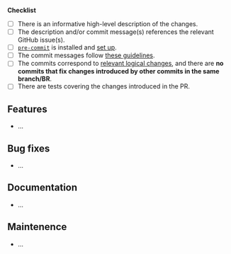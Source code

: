 **Checklist**
+ [ ] There is an informative high-level description of the changes.
+ [ ] The description and/or commit message(s) references the relevant GitHub issue(s).
+ [ ] [`pre-commit`](https://pre-commit.com/#installation) is installed and [set up](https://pre-commit.com/#3-install-the-git-hook-scripts).
+ [ ] The commit messages follow [these guidelines](https://tbaggery.com/2008/04/19/a-note-about-git-commit-messages.html).
+ [ ] The commits correspond to [relevant logical changes](https://wiki.openstack.org/wiki/GitCommitMessages#Structural_split_of_changes), and there are **no commits that fix changes introduced by other commits in the same branch/BR**.
+ [ ] There are tests covering the changes introduced in the PR.

## Features
- ...

## Bug fixes
- ...

## Documentation
- ...

## Maintenence
- ...
